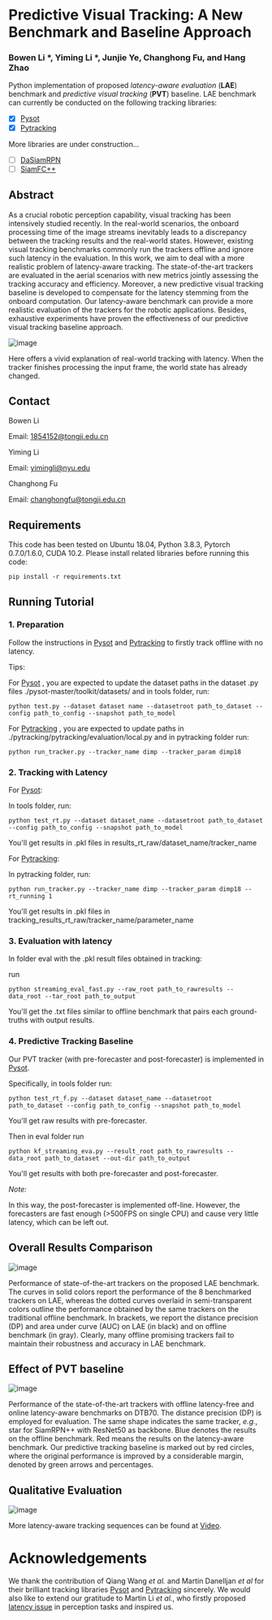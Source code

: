 # Predictive Visual Tracking: A New Benchmark and Baseline Approach

### Bowen Li *, Yiming Li *, Junjie Ye, Changhong Fu, and Hang Zhao

Python implementation of proposed *latency-aware evaluation* (**LAE**) benchmark and *predictive visual tracking* (**PVT**) baseline. LAE benchmark can currently be conducted on the following tracking libraries:

- [x] [Pysot](https://github.com/STVIR/pysot)
- [x] [Pytracking](https://github.com/visionml/pytracking)

More libraries are under construction...

- [ ] [DaSiamRPN](https://github.com/foolwood/DaSiamRPN)
- [ ] [SiamFC++](https://github.com/foolwood/DaSiamRPN)

## Abstract

As a crucial robotic perception capability, visual tracking has been intensively studied recently. In the real-world scenarios, the onboard processing time of the image streams inevitably leads to a discrepancy between the tracking results and the real-world states. However, existing visual tracking benchmarks commonly run the trackers offline and ignore such latency in the evaluation. In this work, we aim to deal with a more realistic problem of latency-aware tracking. The state-of-the-art trackers are evaluated in the aerial scenarios with new metrics jointly assessing the tracking accuracy and efficiency. Moreover, a new predictive visual tracking baseline is developed to compensate for the latency stemming from the onboard computation. Our latency-aware benchmark can provide a more realistic evaluation of the trackers for the robotic applications. Besides, exhaustive experiments have proven the effectiveness of our predictive visual tracking baseline approach.



![image](https://github.com/vision4robotics/LAE-PVT-master/blob/master/fig/exhibition.png)

Here offers a vivid explanation of real-world tracking with latency. When the tracker finishes processing the input frame, the world state has already changed.



## Contact

Bowen Li

Email: [1854152@tongji.edu.cn]()

Yiming Li

Email: [yimingli@nyu.edu]()

Changhong Fu

Email: [changhongfu@tongji.edu.cn]()



## Requirements

This code has been tested on Ubuntu 18.04, Python 3.8.3, Pytorch 0.7.0/1.6.0, CUDA 10.2. Please install related libraries before running this code:

```
pip install -r requirements.txt
```



## Running Tutorial

### 1. Preparation

Follow the instructions in [Pysot](./libraries/pysot-master) and [Pytracking](./libraries/pytracking) to firstly track offline with no latency. 

Tips:

For [Pysot](./libraries/pysot-master) , you are expected to update the dataset paths in the dataset .py files ./pysot-master/toolkit/datasets/ and in tools folder, run:

```
python test.py --dataset dataset name --datasetroot path_to_dataset --config path_to_config --snapshot path_to_model
```

For [Pytracking](./libraries/pytracking) , you are expected to update paths in ./pytracking/pytracking/evaluation/local.py and in pytracking folder run:

```
python run_tracker.py --tracker_name dimp --tracker_param dimp18
```



### 2. Tracking with Latency

For [Pysot](./libraries/pysot-master):

In tools folder, run:

```
python test_rt.py --dataset dataset_name --datasetroot path_to_dataset --config path_to_config --snapshot path_to_model
```

You'll get results in .pkl files in results_rt_raw/dataset_name/tracker_name

For [Pytracking](./libraries/pytracking):

In pytracking folder, run:

```
python run_tracker.py --tracker_name dimp --tracker_param dimp18 --rt_running 1
```

You'll get results in .pkl files in tracking_results_rt_raw/tracker_name/parameter_name



### 3. Evaluation with latency

In folder eval with the .pkl result files obtained in tracking:

run

```
python streaming_eval_fast.py --raw_root path_to_rawresults --data_root --tar_root path_to_output
```

You'll get the .txt files similar to offline benchmark that pairs each ground-truths with output results.



### 4. Predictive Tracking Baseline

Our PVT tracker (with pre-forecaster and post-forecaster) is implemented in [Pysot](./libraries/pysot-master).

Specifically, in tools folder run:

```
python test_rt_f.py --dataset dataset_name --datasetroot path_to_dataset --config path_to_config --snapshot path_to_model
```

You'll get raw results with pre-forecaster.

Then in eval folder run

```
python kf_streaming_eva.py --result_root path_to_rawresults --data_root path_to_dataset --out-dir path_to_output
```

You'll get results with both pre-forecaster and post-forecaster.

*Note:*

In this way, the post-forecaster is implemented off-line. However, the forecasters are fast enough (>500FPS on single CPU) and cause very little latency, which can be left out.





## Overall Results Comparison

![image](https://github.com/vision4robotics/LAE-PVT-master/blob/master/fig/overall.png)

Performance of state-of-the-art trackers on the proposed LAE benchmark. The curves in solid colors report the performance of the 8 benchmarked trackers on LAE, whereas the dotted curves overlaid in semi-transparent colors outline the performance obtained by the same trackers on the traditional offline benchmark. In brackets, we report the distance precision (DP) and area under curve (AUC) on LAE (in black) and on offline benchmark (in gray). Clearly, many offline promising trackers fail to maintain their robustness and accuracy in LAE benchmark.

## Effect of PVT baseline

![image](https://github.com/vision4robotics/LAE-PVT-master/blob/master/fig/PVT.png)

Performance of the state-of-the-art trackers with offline latency-free and online latency-aware benchmarks on DTB70. The distance precision (DP) is employed for evaluation. The same shape indicates the same tracker, *e.g.*, star for SiamRPN++ with ResNet50 as backbone. Blue denotes the results on the offline benchmark. Red means the results on the latency-aware benchmark. Our predictive tracking baseline is marked out by red circles, where the original performance is improved by a considerable margin, denoted by green arrows and percentages.



## Qualitative Evaluation

![image](https://github.com/vision4robotics/LAE-PVT-master/blob/master/fig/visulization.png)

More latency-aware tracking sequences can be found at [Video](https://youtu.be/n8i8bREIFeM).



# Acknowledgements

We thank the contribution of Qiang Wang _et al._ and Martin Danelljan _et al_ for their brilliant tracking libraries  [Pysot](https://github.com/STVIR/pysot) and [Pytracking](https://github.com/visionml/pytracking) sincerely.
We would also like to extend our gratitude to Martin Li _et al._, who firstly proposed [latency issue](https://www.cs.cmu.edu/~mengtial/proj/streaming/) in perception tasks and inspired us.
